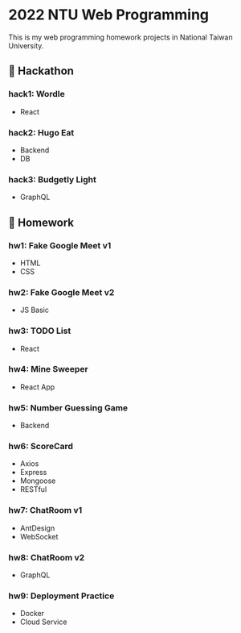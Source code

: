 # 2022 NTU Web Programming

This is my web programming homework projects in National Taiwan University.

## 🏃 Hackathon

### hack1: Wordle

- React

### hack2: Hugo Eat

- Backend
- DB

### hack3: Budgetly Light

- GraphQL

## 📖 Homework

### hw1: Fake Google Meet v1

- HTML
- CSS

### hw2: Fake Google Meet v2

- JS Basic

### hw3: TODO List

- React

### hw4: Mine Sweeper

- React App

### hw5: Number Guessing Game

- Backend

### hw6: ScoreCard

- Axios
- Express
- Mongoose
- RESTful

### hw7: ChatRoom v1

- AntDesign
- WebSocket

### hw8: ChatRoom v2

- GraphQL

### hw9: Deployment Practice

- Docker
- Cloud Service